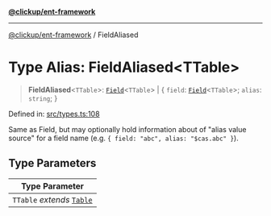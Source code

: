 [**@clickup/ent-framework**](../README.md)

***

[@clickup/ent-framework](../globals.md) / FieldAliased

# Type Alias: FieldAliased\<TTable\>

> **FieldAliased**\<`TTable`\>: [`Field`](Field.md)\<`TTable`\> \| \{ `field`: [`Field`](Field.md)\<`TTable`\>; `alias`: `string`; \}

Defined in: [src/types.ts:108](https://github.com/clickup/ent-framework/blob/master/src/types.ts#L108)

Same as Field, but may optionally hold information about of "alias value
source" for a field name (e.g. `{ field: "abc", alias: "$cas.abc" }`).

## Type Parameters

| Type Parameter |
| ------ |
| `TTable` *extends* [`Table`](Table.md) |
